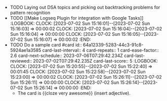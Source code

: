 - TODO Laying out DSA topics and picking out backtracking problems for pattern recognition
- TODO [[Make Logseq Plugin for integration with Google Tasks]]
  :LOGBOOK:
  CLOCK: [2023-07-02 Sun 15:16:01]--[2023-07-02 Sun 15:16:03] =>  00:00:02
  CLOCK: [2023-07-02 Sun 15:16:04]--[2023-07-02 Sun 15:16:04] =>  00:00:00
  CLOCK: [2023-07-02 Sun 15:16:05]--[2023-07-02 Sun 15:16:07] =>  00:00:02
  :END:
- TODO Do a sample card #card
  id:: 64a12339-5283-44c3-91c8-5924ae1a3585
  card-last-interval:: 4
  card-repeats:: 1
  card-ease-factor:: 2.6
  card-next-schedule:: 2023-07-06T07:29:42.234Z
  card-last-reviewed:: 2023-07-02T07:29:42.235Z
  card-last-score:: 5
  :LOGBOOK:
  CLOCK: [2023-07-02 Sun 15:20:55]--[2023-07-02 Sun 15:22:40] =>  00:01:45
  CLOCK: [2023-07-02 Sun 15:22:58]--[2023-07-02 Sun 15:23:00] =>  00:00:02
  CLOCK: [2023-07-02 Sun 15:26:11]--[2023-07-02 Sun 15:26:11] =>  00:00:00
  CLOCK: [2023-07-02 Sun 15:26:14]--[2023-07-02 Sun 15:26:14] =>  00:00:00
  :END:
	- The card is {{cloze very awesome}} (insert adjective).